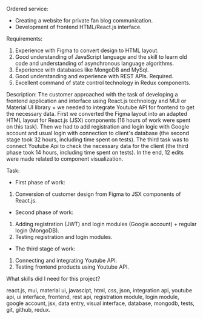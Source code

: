 Ordered service:
- Creating a website for private fan blog communication.
- Development of frontend HTML/React.js interface.

Requirements:
1) Experience with Figma to convert design to HTML layout.
2) Good understanding of JavaScript language and the skill to learn old code and understanding of asynchronous language algorithms.
3) Experience with databases like MongoDB and MySql.
4) Good understanding and experience with REST APIs. Required.
5) Excellent command of state control technology in Redux components.

Description:
The customer approached with the task of developing a frontend application and interface using React.js technology and MUI or Material UI library + we needed to integrate Youtube API for frontend to get the necessary data. First we converted the Figma layout into an adapted HTML layout for React.js (JSX) components (16 hours of work were spent on this task). Then we had to add registration and login logic with Google account and usual login with connection to client's database (the second stage took 32 hours, including time spent on tests). The third task was to connect Youtube Api to check the necessary data for the client (the third phase took 14 hours, including time spent on tests).
In the end, 12 edits were made related to component visualization.

Task:
- First phase of work:
1) Conversion of customer design from Figma to JSX components of React.js.

- Second phase of work:
1) Adding registration (JWT) and login modules (Google account) + regular login (MongoDB).
2) Testing registration and login modules.

- The third stage of work:
1) Connecting and integrating Youtube API.
2) Testing frontend products using Youtube API.

What skills did I need for this project?

react.js, mui, material ui, javascipt, html, css, json, integration api, youtube api, ui interface, frontend, rest api, registration module, login module, google account, jsx, data entry, visual interface, database, mongodb, tests, git, github, redux.
